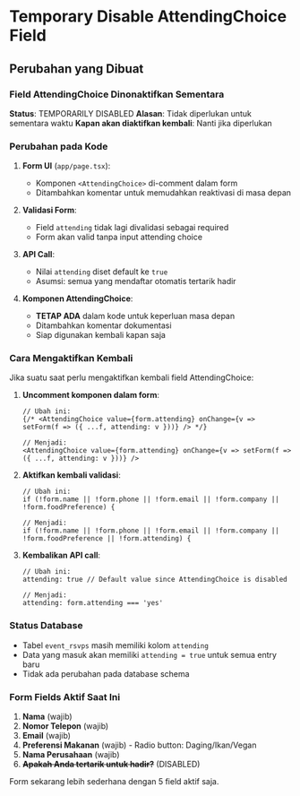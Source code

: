 # Temporary Disable AttendingChoice Field

## Perubahan yang Dibuat

### Field AttendingChoice Dinonaktifkan Sementara

**Status**: TEMPORARILY DISABLED
**Alasan**: Tidak diperlukan untuk sementara waktu
**Kapan akan diaktifkan kembali**: Nanti jika diperlukan

### Perubahan pada Kode

1. **Form UI** (`app/page.tsx`):
   - Komponen `<AttendingChoice>` di-comment dalam form
   - Ditambahkan komentar untuk memudahkan reaktivasi di masa depan

2. **Validasi Form**:
   - Field `attending` tidak lagi divalidasi sebagai required
   - Form akan valid tanpa input attending choice

3. **API Call**:
   - Nilai `attending` diset default ke `true` 
   - Asumsi: semua yang mendaftar otomatis tertarik hadir

4. **Komponen AttendingChoice**:
   - **TETAP ADA** dalam kode untuk keperluan masa depan
   - Ditambahkan komentar dokumentasi
   - Siap digunakan kembali kapan saja

### Cara Mengaktifkan Kembali

Jika suatu saat perlu mengaktifkan kembali field AttendingChoice:

1. **Uncomment komponen dalam form**:
   ```tsx
   // Ubah ini:
   {/* <AttendingChoice value={form.attending} onChange={v => setForm(f => ({ ...f, attending: v }))} /> */}
   
   // Menjadi:
   <AttendingChoice value={form.attending} onChange={v => setForm(f => ({ ...f, attending: v }))} />
   ```

2. **Aktifkan kembali validasi**:
   ```tsx
   // Ubah ini:
   if (!form.name || !form.phone || !form.email || !form.company || !form.foodPreference) {
   
   // Menjadi:
   if (!form.name || !form.phone || !form.email || !form.company || !form.foodPreference || !form.attending) {
   ```

3. **Kembalikan API call**:
   ```tsx
   // Ubah ini:
   attending: true // Default value since AttendingChoice is disabled
   
   // Menjadi:
   attending: form.attending === 'yes'
   ```

### Status Database

- Tabel `event_rsvps` masih memiliki kolom `attending`
- Data yang masuk akan memiliki `attending = true` untuk semua entry baru
- Tidak ada perubahan pada database schema

### Form Fields Aktif Saat Ini

1. **Nama** (wajib)
2. **Nomor Telepon** (wajib)  
3. **Email** (wajib)
4. **Preferensi Makanan** (wajib) - Radio button: Daging/Ikan/Vegan
5. **Nama Perusahaan** (wajib)
6. ~~**Apakah Anda tertarik untuk hadir?**~~ (DISABLED)

Form sekarang lebih sederhana dengan 5 field aktif saja.
